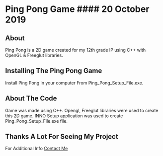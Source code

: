 # Ping Pong Game #### 20 October 2019

## About
Ping Pong is a 2D game created for my 12th grade IP using C++ with OpenGL & Freeglut libraries.

## Installing The Ping Pong Game
Install Ping Pong in your computer From Ping_Pong_Setup_File.exe.

## About The Code
Game was made using C++.
Opengl, Freeglut libraries were used to create this 2D game.
INNO Setup application was used to create Ping_Pong_Setup_File.exe file.

## Thanks A Lot For Seeing My Project
For Additional Info [Contact Me](https://www.instagram.com/muthu_palaniyappan_ol/)
